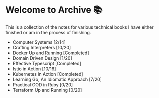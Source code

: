 # Welcome to Archive 📚

This is a collection of the notes for various technical books I have either finished or am in the process of finishing.

- Computer Systems [2/14]
- Crafting Interpreters [10/20]
- Docker Up and Running [Completed]
- Domain Driven Design [1/20]
- Effective Typescript [Completed]
- Istio in Action [10/16]
- Kubernetes in Action [Completed]
- Learning Go, An Idiomatic Approach [7/20]
- Practical OOD in Ruby [0/20]
- Terraform Up and Running [0/20]

